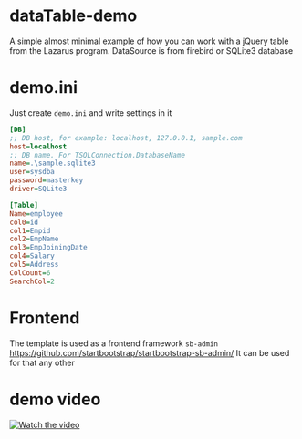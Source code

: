 # dataTable-demo
A simple almost minimal example of how you can work with a jQuery table from the Lazarus program. DataSource is from firebird or SQLite3 database

# demo.ini
Just create `demo.ini` and write settings in it
```ini
[DB]
;; DB host, for example: localhost, 127.0.0.1, sample.com
host=localhost
;; DB name. For TSQLConnection.DatabaseName
name=.\sample.sqlite3
user=sysdba
password=masterkey
driver=SQLite3

[Table]
Name=employee
col0=id
col1=Empid
col2=EmpName
col3=EmpJoiningDate
col4=Salary
col5=Address
ColCount=6
SearchCol=2
```

# Frontend
The template is used as a frontend framework `sb-admin` https://github.com/startbootstrap/startbootstrap-sb-admin/ 
 It can be used for that any other

# demo video

[![Watch the video](https://img.youtube.com/vi/RD104mPfl20/hqdefault.jpg)](https://www.youtube.com/embed/RD104mPfl20)